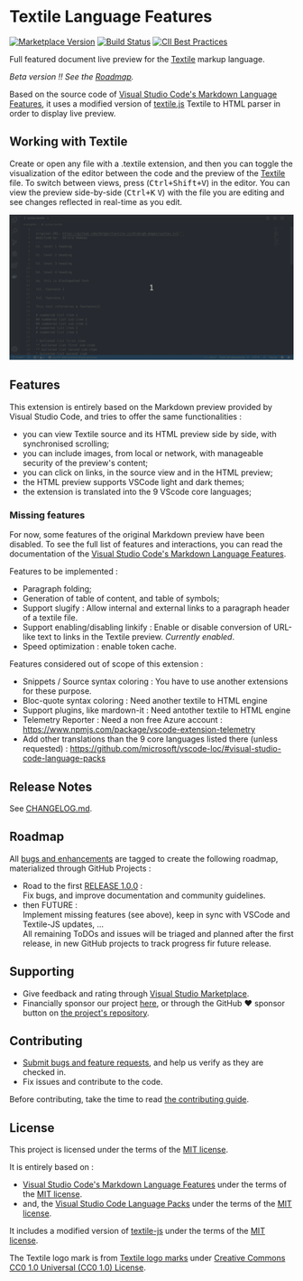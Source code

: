 # Textile Language Features

[![Marketplace Version](https://vsmarketplacebadge.apphb.com/version-short/GehDoc.vscode-textile-preview.svg)](https://marketplace.visualstudio.com/items?itemName=GehDoc.vscode-textile-preview "View this project on Visual Studio Code Marketplace")
[![Build Status](https://travis-ci.org/GehDoc/vscode-textile-preview.svg?branch=master)](https://travis-ci.org/GehDoc/vscode-textile-preview)
[![CII Best Practices](https://bestpractices.coreinfrastructure.org/projects/3273/badge)](https://bestpractices.coreinfrastructure.org/projects/3273)  

Full featured document live preview for the [Textile](https://en.wikipedia.org/wiki/Textile_(markup_language)) markup language.

*Beta version !! See the [Roadmap](#roadmap).*

Based on the source code of [Visual Studio Code's Markdown Language Features](https://github.com/microsoft/vscode/tree/master/extensions/markdown-language-features), it uses a modified version of [textile.js](https://github.com/GehDoc/textile-js) Textile to HTML parser in order to display live preview.

## Working with Textile

Create or open any file with a .textile extension, and then you can toggle the visualization of the editor between the code and the preview of the [Textile](https://en.wikipedia.org/wiki/Textile_(markup_language)) file.
To switch between views, press (<kbd>Ctrl+Shift+V</kbd>) in the editor. You can view the preview side-by-side (<kbd>Ctrl+K</kbd> <kbd>V</kbd>) with the file you are editing and see changes reflected in real-time as you edit.

![Demo](https://raw.githubusercontent.com/GehDoc/vscode-textile-preview/master/media/readme/video_scroll-sync.resized.gif)

## Features

This extension is entirely based on the Markdown preview provided by Visual Studio Code, and tries to offer the same functionalities :
* you can view Textile source and its HTML preview side by side, with synchronised scrolling;
* you can include images, from local or network, with manageable security of the preview's content;
* you can click on links, in the source view and in the HTML preview;
* the HTML preview supports VSCode light and dark themes;
* the extension is translated into the 9 VScode core languages;

### Missing features

For now, some features of the original Markdown preview have been disabled. 
To see the full list of features and interactions, you can read the documentation of the [Visual Studio Code's Markdown Language Features](https://code.visualstudio.com/docs/languages/markdown#_markdown-preview).

Features to be implemented :
* Paragraph folding;
* Generation of table of content, and table of symbols;
* Support slugify : Allow internal and external links to a paragraph header of a textile file.
* Support enabling/disabling linkify : Enable or disable conversion of URL-like text to links in the Textile preview. _Currently enabled_.
* Speed optimization : enable token cache.

Features considered out of scope of this extension :
* Snippets / Source syntax coloring : You have to use another extensions for these purpose.
* Bloc-quote syntax coloring : Need another textile to HTML engine
* Support plugins, like mardown-it : Need antother textile to HTML engine
* Telemetry Reporter : Need a non free Azure account : https://www.npmjs.com/package/vscode-extension-telemetry
* Add other translations than the 9 core languages listed there (unless requested) : https://github.com/microsoft/vscode-loc/#visual-studio-code-language-packs

## Release Notes

See [CHANGELOG.md](CHANGELOG.md).

## Roadmap

All [bugs and enhancements](https://github.com/GehDoc/vscode-textile-preview/issues) are tagged to create the following roadmap, materialized through GitHub Projects :
* Road to the first [RELEASE 1.0.0](https://github.com/GehDoc/vscode-textile-preview/projects/3) :  
  Fix bugs, and improve documentation and community guidelines.
* then FUTURE :  
  Implement missing features (see above), keep in sync with VSCode and Textile-JS updates, ...  
  All remaining ToDOs and issues will be triaged and planned after the first release, in new GitHub projects to track progress fir future release.

## Supporting

* Give feedback and rating through [Visual Studio Marketplace](https://marketplace.visualstudio.com/items?itemName=GehDoc.vscode-textile-preview).
* Financially sponsor our project [here](http://www.leetchi.com/c/vscode-textile-language-features), or through the GitHub ❤ sponsor button on [the project's repository](https://github.com/GehDoc/vscode-textile-preview/).

## Contributing

* [Submit bugs and feature requests](https://github.com/GehDoc/vscode-textile-preview/issues), and help us verify as they are checked in.
* Fix issues and contribute to the code.

Before contributing, take the time to read [the contributing guide](CONTRIBUTING.md).

## License

This project is licensed under the terms of the [MIT license](./LICENSE.txt).

It is entirely based on :
* [Visual Studio Code's Markdown Language Features](https://github.com/Microsoft/vscode/tree/master/extensions/markdown-language-features) under the terms of the [MIT license](LICENSES/vscode-LICENSE.txt).  
* and, the [Visual Studio Code Language Packs](https://github.com/microsoft/vscode-loc) under the terms of the [MIT license](LICENSES/vscode-loc-LICENSE.md).

It includes a modified version of [textile-js](https://github.com/GehDoc/textile-js) under the terms of the [MIT license](LICENSES/textile-js-LICENSE.txt).

The Textile logo mark is from [Textile logo marks](https://github.com/textile/textile-mark) under [Creative Commons CC0 1.0 Universal (CC0 1.0) License](https://creativecommons.org/publicdomain/zero/1.0/legalcode).
